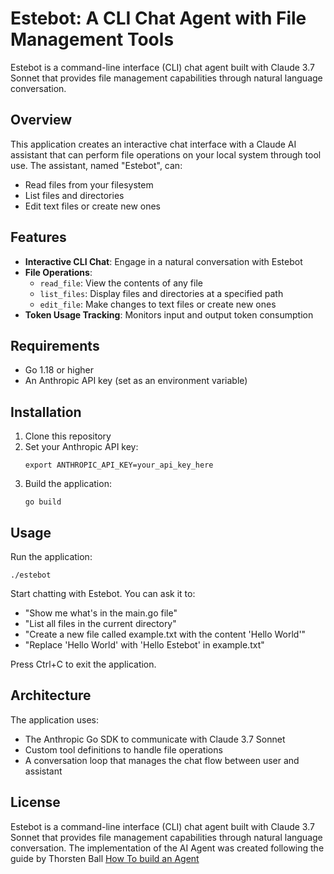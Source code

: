 # Estebot: A CLI Chat Agent with File Management Tools

Estebot is a command-line interface (CLI) chat agent built with Claude 3.7 Sonnet that provides file management capabilities through natural language conversation.

## Overview

This application creates an interactive chat interface with a Claude AI assistant that can perform file operations on your local system through tool use. The assistant, named "Estebot", can:

- Read files from your filesystem
- List files and directories
- Edit text files or create new ones

## Features

- **Interactive CLI Chat**: Engage in a natural conversation with Estebot
- **File Operations**:
  - `read_file`: View the contents of any file
  - `list_files`: Display files and directories at a specified path
  - `edit_file`: Make changes to text files or create new ones
- **Token Usage Tracking**: Monitors input and output token consumption

## Requirements

- Go 1.18 or higher
- An Anthropic API key (set as an environment variable)

## Installation

1. Clone this repository
2. Set your Anthropic API key:
   ```
   export ANTHROPIC_API_KEY=your_api_key_here
   ```
3. Build the application:
   ```
   go build
   ```

## Usage

Run the application:

```
./estebot
```

Start chatting with Estebot. You can ask it to:

- "Show me what's in the main.go file"
- "List all files in the current directory"
- "Create a new file called example.txt with the content 'Hello World'"
- "Replace 'Hello World' with 'Hello Estebot' in example.txt"

Press Ctrl+C to exit the application.

## Architecture

The application uses:

- The Anthropic Go SDK to communicate with Claude 3.7 Sonnet
- Custom tool definitions to handle file operations
- A conversation loop that manages the chat flow between user and assistant

## License
Estebot is a command-line interface (CLI) chat agent built with Claude 3.7 Sonnet that provides file management capabilities through natural language conversation.
The implementation of the AI Agent was created following the guide by Thorsten Ball [How To build an Agent](https://ampcode.com/how-to-build-an-agent)

